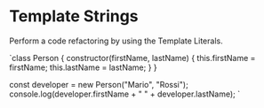 # Template Strings

Perform a code refactoring by using the Template Literals.
    
`class Person {
constructor(firstName, lastName) {
this.firstName = firstName;
this.lastName = lastName;
}
}

const developer = new Person("Mario", "Rossi");
console.log(developer.firstName + " " + developer.lastName);
`
